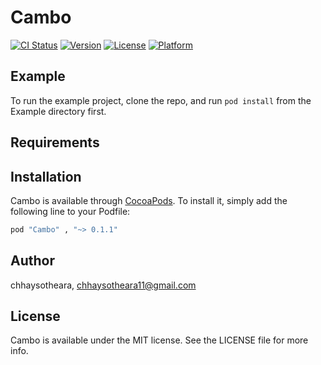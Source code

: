 # Cambo

[![CI Status](http://img.shields.io/travis/chhaysotheara/Cambo.svg?style=flat)](https://travis-ci.org/chhaysotheara/Cambo)
[![Version](https://img.shields.io/cocoapods/v/Cambo.svg?style=flat)](http://cocoapods.org/pods/Cambo)
[![License](https://img.shields.io/cocoapods/l/Cambo.svg?style=flat)](http://cocoapods.org/pods/Cambo)
[![Platform](https://img.shields.io/cocoapods/p/Cambo.svg?style=flat)](http://cocoapods.org/pods/Cambo)

## Example

To run the example project, clone the repo, and run `pod install` from the Example directory first.

## Requirements

## Installation

Cambo is available through [CocoaPods](http://cocoapods.org). To install
it, simply add the following line to your Podfile:

```ruby
pod "Cambo" , "~> 0.1.1"
```

## Author

chhaysotheara, chhaysotheara11@gmail.com

## License

Cambo is available under the MIT license. See the LICENSE file for more info.
